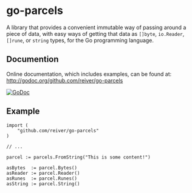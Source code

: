 # go-parcels

A library that provides a convenient immutable way of passing around a piece of data, with easy ways of getting that data as
`[]byte`, `io.Reader`, `[]rune`, or `string` types, for the Go programming language.


## Documention

Online documentation, which includes examples, can be found at: http://godoc.org/github.com/reiver/go-parcels

[![GoDoc](https://godoc.org/github.com/reiver/go-parcels?status.svg)](https://godoc.org/github.com/reiver/go-parcels)


## Example
```
import (
	"github.com/reiver/go-parcels"
)

// ...

parcel := parcels.FromString("This is some content!")

asBytes  := parcel.Bytes()
asReader := parcel.Reader()
asRunes  := parcel.Runes()
asString := parcel.String()
```
